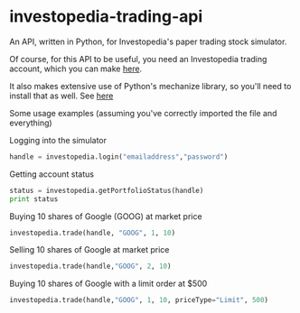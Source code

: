 # investopedia-trading-api
An API, written in Python, for Investopedia's paper trading stock simulator.

Of course, for this API to be useful, you need an Investopedia trading account,
which you can make [here](http://www.investopedia.com/simulator/).

It also makes extensive use of Python's mechanize library, so you'll need
to install that as well. See [here](http://wwwsearch.sourceforge.net/mechanize/)

Some usage examples (assuming you've correctly imported the file and everything)

Logging into the simulator
```python
handle = investopedia.login("emailaddress","password")
```

Getting account status
```python
status = investopedia.getPortfolioStatus(handle)
print status
```

Buying 10 shares of Google (GOOG) at market price
```python
investopedia.trade(handle, "GOOG", 1, 10)
```

Selling 10 shares of Google at market price
```python
investopedia.trade(handle,"GOOG", 2, 10)
```

Buying 10 shares of Google with a limit order at $500
```python
investopedia.trade(handle,"GOOG", 1, 10, priceType="Limit", 500)
```
